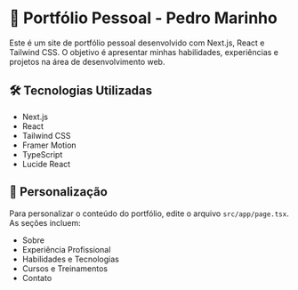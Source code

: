 # 🚀 Portfólio Pessoal - Pedro Marinho

Este é um site de portfólio pessoal desenvolvido com Next.js, React e Tailwind CSS. O objetivo é apresentar minhas habilidades, experiências e projetos na área de desenvolvimento web.

## 🛠️ Tecnologias Utilizadas

- Next.js
- React
- Tailwind CSS
- Framer Motion
- TypeScript
- Lucide React

## 📝 Personalização

Para personalizar o conteúdo do portfólio, edite o arquivo `src/app/page.tsx`. As seções incluem:

- Sobre
- Experiência Profissional
- Habilidades e Tecnologias
- Cursos e Treinamentos
- Contato
